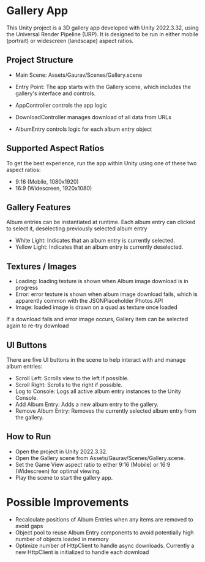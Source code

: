 # Gallery App
This Unity project is a 3D gallery app developed with Unity 2022.3.32, using the Universal Render Pipeline (URP). It is designed to be run in either mobile (portrait) or widescreen (landscape) aspect ratios.
 
## Project Structure
- Main Scene: Assets/Gaurav/Scenes/Gallery.scene
- Entry Point: The app starts with the Gallery scene, which includes the gallery's interface and controls.

- AppController controls the app logic
- DownloadController manages download of all data from URLs
- AlbumEntry controls logic for each album entry object

## Supported Aspect Ratios
To get the best experience, run the app within Unity using one of these two aspect ratios:

- 9:16 (Mobile, 1080x1920)
- 16:9 (Widescreen, 1920x1080)

## Gallery Features
Album entries can be instantiated at runtime. Each album entry can clicked to select it, deselecting previously selected album entry

- White Light: Indicates that an album entry is currently selected.
- Yellow Light: Indicates that an album entry is currently deselected.

## Textures / Images
- Loading: loading texture is shown when Album image download is in progress
- Error: error texture is shown when album image download fails, which is apparently common with the JSONPlaceholder Photos API
- Image: loaded image is drawn on a quad as texture once loaded

If a download fails and error image occurs, Gallery item can be selected again to re-try download

## UI Buttons
There are five UI buttons in the scene to help interact with and manage album entries:

- Scroll Left: Scrolls view to the left if possible.
- Scroll Right: Scrolls to the right if possible.
- Log to Console: Logs all active album entry instances to the Unity Console.
- Add Album Entry: Adds a new album entry to the gallery.
- Remove Album Entry: Removes the currently selected album entry from the gallery.

## How to Run

- Open the project in Unity 2022.3.32.
- Open the Gallery scene from Assets/Gaurav/Scenes/Gallery.scene.
- Set the Game View aspect ratio to either 9:16 (Mobile) or 16:9 (Widescreen) for optimal viewing.
- Play the scene to start the gallery app.

# Possible Improvements
- Recalculate positions of Album Entries when any items are removed to avoid gaps
- Object pool to reuse Album Entry components to avoid potentially high number of objects loaded in memory
- Optimize number of HttpClient to handle async downloads. Currently a new HttpClient is initialized to handle each download
